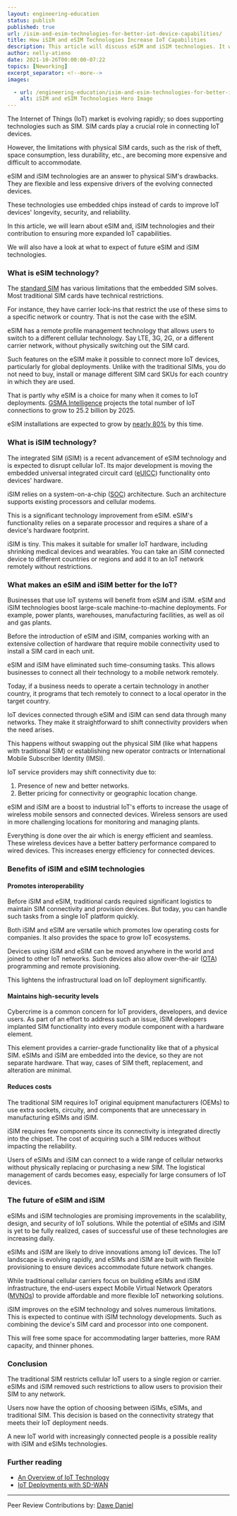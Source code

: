 ```yaml
---
layout: engineering-education
status: publish
published: true
url: /isim-and-esim-technologies-for-better-iot-device-capabilities/
title: How iSIM and eSIM Technologies Increase IoT Capabilities 
description: This article will discuss eSIM and iSIM technologies. It will focus on their benefits over traditional SIMs, as well as their use in the IoT sector.
author: nelly-atieno
date: 2021-10-26T00:00:00-07:22
topics: [Neworking]
excerpt_separator: <!--more-->
images:

  - url: /engineering-education/isim-and-esim-technologies-for-better-iot-device-capabilities/hero.jpg
    alt: iSIM and eSIM Technologies Hero Image
---
```

The Internet of Things (IoT) market is evolving rapidly; so does supporting technologies such as SIM. SIM cards play a crucial role in connecting IoT devices. 
<!--more-->
However, the limitations with physical SIM cards, such as the risk of theft, space consumption, less durability, etc., are becoming more expensive and difficult to accommodate. 

eSIM and iSIM technologies are an answer to physical SIM's drawbacks. They are flexible and less expensive drivers of the evolving connected devices. 

These technologies use embedded chips instead of cards to improve IoT devices' longevity, security, and reliability.

In this article, we will learn about eSIM and, iSIM technologies and their contribution to ensuring more expanded IoT capabilities. 

We will also have a look at what to expect of future eSIM and iSIM technologies.

### What is eSIM technology?
The [standard SIM](https://blog.dataroam.com/2013/09/09/whats-the-difference-between-a-standard-sim-micro-sim-and-nano-sim/#) has various limitations that the embedded SIM solves. Most traditional SIM cards have technical restrictions. 

For instance, they have carrier lock-ins that restrict the use of these sims to a specific network or country. That is not the case with the eSIM.

eSIM has a remote profile management technology that allows users to switch to a different cellular technology. Say LTE, 3G, 2G, or a different carrier network, without physically switching out the SIM card.

Such features on the eSIM make it possible to connect more IoT devices, particularly for global deployments. Unlike with the traditional SIMs, you do not need to buy, install or manage different SIM card SKUs for each country in which they are used.

That is partly why eSIM is a choice for many when it comes to IoT deployments. [GSMA Intelligence](https://data.gsmaintelligence.com/research/research/research-2018/iot-the-next-wave-of-connectivity-and-services) projects the total number of IoT connections to grow to 25.2 billion by 2025. 

eSIM installations are expected to grow by [nearly 80%](https://www.capacitymedia.com/articles/3828155/esim-installs-to-top-34-billion-by-2025) by this time.

### What is iSIM technology?
The integrated SIM (iSIM) is a recent advancement of eSIM technology and is expected to disrupt cellular IoT. Its major development is moving the embedded universal integrated circuit card ([eUICC](https://www.iot-now.com/2016/07/07/49682-what-is-euicc-and-why-is-it-important/)) functionality onto devices' hardware.

iSIM relies on a system-on-a-chip ([SOC](https://www.tomshardware.com/reviews/glossary-soc-system-on-chip-definition,5890.html)) architecture. Such an architecture supports existing processors and cellular modems. 

This is a significant technology improvement from eSIM. eSIM's functionality relies on a separate processor and requires a share of a device's hardware footprint.

iSIM is tiny. This makes it suitable for smaller IoT hardware, including shrinking medical devices and wearables. You can take an iSIM connected device to different countries or regions and add it to an IoT network remotely without restrictions.

### What makes an eSIM and iSIM better for the IoT?
Businesses that use IoT systems will benefit from eSIM and iSIM. eSIM and iSIM technologies boost large-scale machine-to-machine deployments. For example, power plants, warehouses, manufacturing facilities, as well as oil and gas plants.

Before the introduction of eSIM and iSIM, companies working with an extensive collection of hardware that require mobile connectivity used to install a SIM card in each unit. 

eSIM and iSIM have eliminated such time-consuming tasks. This allows businesses to connect all their technology to a mobile network remotely. 

Today, if a business needs to operate a certain technology in another country, it programs that tech remotely to connect to a local operator in the target country.

IoT devices connected through eSIM and iSIM can send data through many networks. They make it straightforward to shift connectivity providers when the need arises. 

This happens without swapping out the physical SIM (like what happens with traditional SIM) or establishing new operator contracts or International Mobile Subscriber Identity (IMSI).

IoT service providers may shift connectivity due to:
1. Presence of new and better networks. 
2. Better pricing for connectivity or geographic location change.

eSIM and iSIM are a boost to industrial IoT's efforts to increase the usage of wireless mobile sensors and connected devices. Wireless sensors are used in more challenging locations for monitoring and managing plants. 

Everything is done over the air which is energy efficient and seamless. These wireless devices have a better battery performance compared to wired devices. This increases energy efficiency for connected devices.

### Benefits of iSIM and eSIM technologies
#### Promotes interoperability
Before iSIM and eSIM, traditional cards required significant logistics to maintain SIM connectivity and provision devices. But today, you can handle such tasks from a single IoT platform quickly. 

Both iSIM and eSIM are versatile which promotes low operating costs for companies. It also provides the space to grow IoT ecosystems.

Devices using iSIM and eSIM can be moved anywhere in the world and joined to other IoT networks. Such devices also allow over-the-air ([OTA](https://development.libelium.com/over-the-air-programming-guide/introduction)) programming and remote provisioning.

This lightens the infrastructural load on IoT deployment significantly.

#### Maintains high-security levels
Cybercrime is a common concern for IoT providers, developers, and device users. As part of an effort to address such an issue, iSIM developers implanted SIM functionality into every module component with a hardware element. 

This element provides a carrier-grade functionality like that of a physical SIM. eSIMs and iSIM are embedded into the device, so they are not separate hardware. That way, cases of SIM theft, replacement, and alteration are minimal.

#### Reduces costs
The traditional SIM requires IoT original equipment manufacturers (OEMs) to use extra sockets, circuity, and components that are unnecessary in manufacturing eSIMs and iSIM. 

iSIM requires few components since its connectivity is integrated directly into the chipset. The cost of acquiring such a SIM reduces without impacting the reliability.

Users of eSIMs and iSIM can connect to a wide range of cellular networks without physically replacing or purchasing a new SIM. The logistical management of cards becomes easy, especially for large consumers of IoT devices.

### The future of eSIM and iSIM
eSIMs and iSIM technologies are promising improvements in the scalability, design, and security of IoT solutions. While the potential of eSIMs and iSIM is yet to be fully realized, cases of successful use of these technologies are increasing daily. 

eSIMs and iSIM are likely to drive innovations among IoT devices. The IoT landscape is evolving rapidly, and eSIMs and iSIM are built with flexible provisioning to ensure devices accommodate future network changes. 

While traditional cellular carriers focus on building eSIMs and iSIM infrastructure, the end-users expect Mobile Virtual Network Operators ([MVNOs](https://www.whistleout.com/CellPhones/Guides/What-is-a-MVNO)) to provide affordable and more flexible IoT networking solutions.

iSIM improves on the eSIM technology and solves numerous limitations. This is expected to continue with iSIM technology developments. Such as combining the device's SIM card and processor into one component. 

This will free some space for accommodating larger batteries, more RAM capacity, and thinner phones.

### Conclusion
The traditional SIM restricts cellular IoT users to a single region or carrier. eSIMs and iSIM removed such restrictions to allow users to provision their SIM to any network. 

Users now have the option of choosing between iSIMs, eSIMs, and traditional SIM. This decision is based on the connectivity strategy that meets their IoT deployment needs. 

A new IoT world with increasingly connected people is a possible reality with iSIM and eSIMs technologies.

### Further reading 
- [An Overview of IoT Technology](/engineering-education/an-overview-of-iot-technology/)
- [IoT Deployments with SD-WAN](/engineering-education/iot-deployments-with-sd-wan/)

---
Peer Review Contributions by: [Dawe Daniel](/engineering-education/authors/dawe-daniel/)